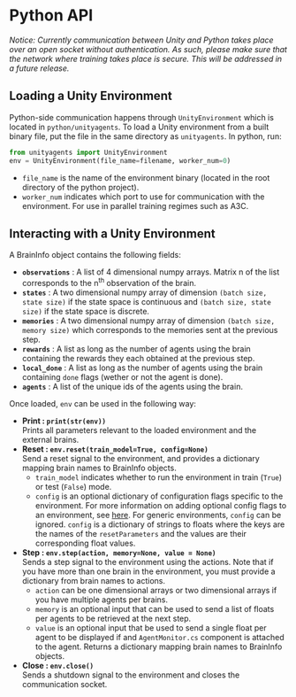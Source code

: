 # Python API

_Notice: Currently communication between Unity and Python takes place over an open socket without authentication. As such, please make sure that the network where training takes place is secure. This will be addressed in a future release._

## Loading a Unity Environment

Python-side communication happens through `UnityEnvironment` which is located in `python/unityagents`. To load a Unity environment from a built binary file, put the file in the same directory as `unityagents`. In python, run:


```python
from unityagents import UnityEnvironment
env = UnityEnvironment(file_name=filename, worker_num=0)
```

* `file_name` is the name of the environment binary (located in the root directory of the python project). 
* `worker_num` indicates which port to use for communication with the environment. For use in parallel training regimes such as A3C.

## Interacting with a Unity Environment

A BrainInfo object contains the following fields:

* **`observations`** : A list of 4 dimensional numpy arrays. Matrix n of the list corresponds to the n<sup>th</sup> observation of the brain. 
* **`states`** : A two dimensional numpy array of dimension `(batch size, state size)` if the state space is continuous and `(batch size, state size)` if the state space is discrete.
* **`memories`** : A two dimensional numpy array of dimension `(batch size, memory size)` which corresponds to the memories sent at the previous step.
* **`rewards`** : A list as long as the number of agents using the brain containing the rewards they each obtained at the previous step. 
* **`local_done`** : A list as long as the number of agents using the brain containing  `done` flags (wether or not the agent is done). 
* **`agents`** : A list of the unique ids of the agents using the brain.

Once loaded, `env` can be used in the following way:  
- **Print : `print(str(env))`**  
Prints all parameters relevant to the loaded environment and the external brains.  
- **Reset : `env.reset(train_model=True, config=None)`**  
Send a reset signal to the environment, and provides a dictionary mapping brain names to BrainInfo objects.  
    - `train_model` indicates whether to run the environment in train (`True`) or test (`False`) mode.
    - `config` is an optional dictionary of configuration flags specific to the environment. For more information on adding optional config flags to an environment, see [here](Making-a-new-Unity-Environment.md#implementing-yournameacademy). For generic environments, `config` can be ignored. `config` is a dictionary of strings to floats where the keys are the names of the `resetParameters` and the values are their corresponding float values.  
- **Step : `env.step(action, memory=None, value = None)`**  
Sends a step signal to the environment using the actions. Note that if you have more than one brain in the environment, you must provide a dictionary from brain names to actions.  
    - `action` can be one dimensional arrays or two dimensional arrays if you have multiple agents per brains.
    - `memory` is an optional input that can be used to send a list of floats per agents to be retrieved at the next step.
    - `value` is an optional input that be used to send a single float per agent to be displayed if and `AgentMonitor.cs` component is attached to the agent.
Returns a dictionary mapping brain names to BrainInfo objects.  
- **Close : `env.close()`**  
Sends a shutdown signal to the environment and closes the communication socket.

